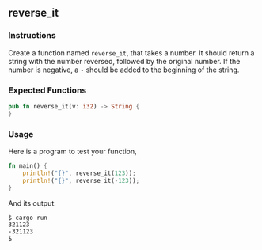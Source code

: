 ## reverse_it

### Instructions

Create a function named `reverse_it`, that takes a number. It should return a string with the number reversed, followed by the original number. If the number is negative, a `-` should be added to the beginning of the string.

### Expected Functions

```rust
pub fn reverse_it(v: i32) -> String {
}
```

### Usage

Here is a program to test your function,

```rust
fn main() {
    println!("{}", reverse_it(123));
    println!("{}", reverse_it(-123));
}
```

And its output:

```console
$ cargo run
321123
-321123
$
```
